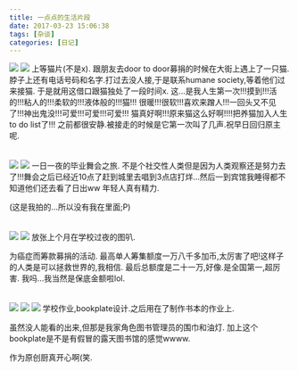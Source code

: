 ```yaml
---
title: 一点点的生活片段
date: 2017-03-23 15:06:38
tags: [杂谈]
categories: [日记]
---
```

<a data-fancybox="gallery" href="P073_1.jpg"><img src="P073_1.jpg"></a>
<a data-fancybox="gallery" href="P073_2.jpg"><img src="P073_2.jpg"></a>
上等猫片(不是x).
跟朋友去door to door募捐的时候在大街上遇上了一只猫.
脖子上还有电话号码和名字.打过去没人接,于是联系humane society,等着他们过来接猫.
于是就用这借口跟猫独处了一段时间x.
这…是我人生第一次!!!摸到!!!活的!!!粘人的!!!柔软的!!!液体般的!!!猫!!!
很暖!!!很软!!!喜欢来蹭人!!!一回头又不见了!!!神出鬼没!!!可爱!!!可爱!!!可爱!!!
猫真好啊!!!原来猫这么好啊!!!!把养猫加入人生to do list了!!!
之前都很安静.被接走的时候是它第一次叫了几声.祝早日回归原主呢.
<br>
<br>
<br>
<a data-fancybox="gallery" href="P073_3.jpg"><img src="P073_3.jpg"></a>
<a data-fancybox="gallery" href="P073_4.jpg"><img src="P073_4.jpg"></a>
一日一夜的毕业舞会之旅.
不是个社交性人类但是因为人类观察还是努力去了!!!舞会之后已经近10点了赶到城里去唱到3点店打烊…然后一到宾馆我睡得都不知道他们还去看了日出ww
年轻人真有精力.

(这是我拍的…所以没有我在里面;P)
<br>
<br>
<br>
<a data-fancybox="gallery" href="P073_5.jpg"><img src="P073_5.jpg"></a>
<a data-fancybox="gallery" href="P073_6.jpg"><img src="P073_6.jpg"></a>
放张上个月在学校过夜的图叭.

为癌症而筹款募捐的活动.
最高单人筹集额度一万八千多加币,太厉害了吧!这样子的人类是可以拯救世界的,我相信.
最后总额度是二十一万,好像.是全国第一,超厉害.
我吗…我当然是保底金额啦lol.
<br>
<br>
<br>
<a data-fancybox="gallery" href="P073_7.jpg"><img src="P073_7.jpg"></a>
<a data-fancybox="gallery" href="P073_8.jpg"><img src="P073_8.jpg"></a>
<a data-fancybox="gallery" href="P073_9.jpg"><img src="P073_9.jpg"></a>
学校作业,bookplate设计.之后用在了制作书本的作业上.

虽然没人能看的出来,但那是我家角色图书管理员的围巾和油灯.
加上这个bookplate是不是有假冒的露天图书馆的感觉wwww.

作为原创厨真开心啊(笑.

